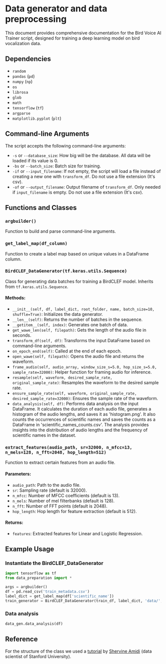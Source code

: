 # Data generator and data preprocessing

This document provides comprehensive documentation for the Bird Voice AI Trainer script, designed for training a deep learning model on bird vocalization data.

## Dependencies

- `random`
- `pandas` (`pd`)
- `numpy` (`np`)
- `os`
- `librosa`
- `glob`
- `math`
- `tensorflow` (`tf`)
- `argparse`
- `matplotlib.pyplot` (`plt`)

## Command-line Arguments

The script accepts the following command-line arguments:

- `-s` or `--database_size`: How big will be the database. All data will be loaded if its value is 0.
- `-bs` or `--batch_size`: Batch size for training.
- `-if` or `--input_filename`: If not empty, the script will load a file instead of creating a new one with `transform_df`. Do not use a file extension (It's csv).
- `-of` or `--output_filename`: Output filename of `transform_df`. Only needed if `input_filename` is empty. Do not use a file extension (It's csv).

## Functions and Classes

### `argbuilder()`

Function to build and parse command-line arguments.

### `get_label_map(df_column)`

Function to create a label map based on unique values in a DataFrame column.

### `BirdCLEF_DataGenerator(tf.keras.utils.Sequence)`

Class for generating data batches for training a BirdCLEF model. Inherits from `tf.keras.utils.Sequence`.

#### Methods:

- `__init__(self, df, label_dict, root_folder, name, batch_size=10, shuffle=True)`: Initializes the data generator.
- `__len__(self)`: Returns the number of batches in the sequence.
- `__getitem__(self, index)`: Generates one batch of data.
- `get_wawe_len(self, filepath)`: Gets the length of the audio file in seconds.
- `transform_df(self, df)`: Transforms the input DataFrame based on command-line arguments.
- `on_epoch_end(self)`: Called at the end of each epoch.
- `open_wawe(self, filepath)`: Opens the audio file and returns the waveform.
- `frame_audio(self, audio_array, window_size_s=5.0, hop_size_s=5.0, sample_rate=32000)`: Helper function for framing audio for inference.
- `resample(self, waveform, desired_sample_rate, original_sample_rate)`: Resamples the waveform to the desired sample rate.
- `ensure_sample_rate(self, waveform, original_sample_rate, desired_sample_rate=32000)`: Ensures the sample rate of the waveform.
- `data_analysis(self, df)`: Performs data analysis on the input DataFrame. It calculates the duration of each audio file, generates a histogram of the audio lengths, and saves it as 'histogram.png'. It also counts the occurrences of scientific names and saves the counts as a DataFrame in 'scientific_names_counts.csv'. The analysis provides insights into the distribution of audio lengths and the frequency of scientific names in the dataset.

### `extract_features(audio_path, sr=32000, n_mfcc=13, n_mels=128, n_fft=2048, hop_length=512)`

Function to extract certain features from an audio file.

#### Parameters:
- `audio_path`: Path to the audio file.
- `sr`: Sampling rate (default is 32000).
- `n_mfcc`: Number of MFCC coefficients (default is 13).
- `n_mels`: Number of mel filterbanks (default is 128).
- `n_fft`: Number of FFT points (default is 2048).
- `hop_length`: Hop length for feature extraction (default is 512).

#### Returns:
- `features`: Extracted features for Linear and Logistic Regression.

## Example Usage

### Instantiate the BirdCLEF_DataGenerator

```python
import tensorflow as tf
from data_preparation import *

args = argbuilder()
df = pd.read_csv('train_metadata.csv')
label_dict = get_label_map(df['scientific_name'])
train_generator = BirdCLEF_DataGenerator(train_df, label_dict, 'data/', batch_size=args.batch_size, name='train')
```
### Data analysis


```python
data_gen.data_analysis(df)
```

## Reference
For the structure of the class we used a [tutorial](https://stanford.edu/~shervine/blog/keras-how-to-generate-data-on-the-fly) by [Shervine Amidi](https://stanford.edu/~shervine/) (data scientist of Stanford University).